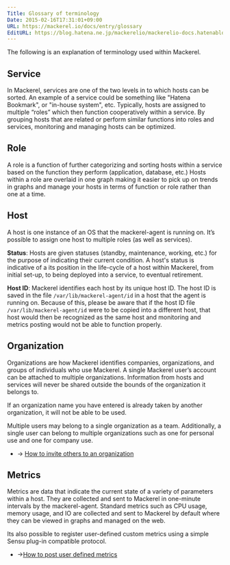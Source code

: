 ```yaml
---
Title: Glossary of terminology
Date: 2015-02-16T17:31:01+09:00
URL: https://mackerel.io/docs/entry/glossary
EditURL: https://blog.hatena.ne.jp/mackerelio/mackerelio-docs.hatenablog.mackerel.io/atom/entry/8454420450083905096
---
```


The following is an explanation of terminology used within Mackerel.

## Service

In Mackerel, services are one of the two levels in to which hosts can be sorted. An example of a service could be something like "Hatena Bookmark", or "in-house system", etc. Typically, hosts are assigned to multiple “roles” which then function cooperatively within a service. By grouping hosts that are related or perform similar functions into roles and services, monitoring and managing hosts can be optimized.

## Role

A role is a function of further categorizing and sorting hosts within a service based on the function they perform (application, database, etc.) Hosts within a role are overlaid in one graph making it easier to pick up on trends in graphs and manage your hosts in terms of function or role rather than one at a time.

<h2 id="host">Host</h2>

A host is one instance of an OS that the mackerel-agent is running on. It’s possible to assign one host to multiple roles (as well as services). 

**Status**: Hosts are given statuses (standby, maintenance, working, etc.) for the purpose of indicating their current condition. A host's status is indicative of a its position in the life-cycle of a host within Mackerel, from initial set-up, to being deployed into a service, to eventual retirement.

**Host ID**: Mackerel identifies each host by its unique host ID. The host ID is saved in the file `/var/lib/mackerel-agent/id` in a host that the agent is running on. Because of this, please be aware that if the host ID file `/var/lib/mackerel-agent/id` were to be copied into a different host, that host would then be recognized as the same host and monitoring and metrics posting would not be able to function properly.

<h2 id="organization">Organization</h2>

Organizations are how Mackerel identifies companies, organizations, and groups of individuals who use Mackerel. A single Mackerel user’s account can be attached to multiple organizations. Information from hosts and services will never be shared outside the bounds of the organization it belongs to.

If an organization name you have entered is already taken by another organization, it will not be able to be used.

Multiple users may belong to a single organization as a team. Additionally, a single user can belong to multiple organizations such as one for personal use and one for company use.

- → [How to invite others to an organization](https://mackerel.io/docs/entry/howto/invite-others)

## Metrics

Metrics are data that indicate the current state of a variety of parameters within a host. They are collected and sent to Mackerel in one-minute intervals by the mackerel-agent. Standard metrics such as CPU usage, memory usage, and IO are collected and sent to Mackerel by default where they can be viewed in graphs and managed on the web.

Its also possible to register user-defined custom metrics using a simple Sensu plug-in compatible protocol.

- →[How to post user defined metrics](https://mackerel.io/docs/entry/advanced/custom-metrics)
